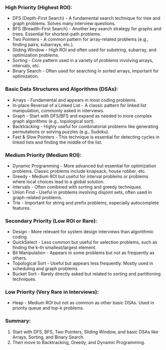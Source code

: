### High Priority (Highest ROI):
- DFS (Depth-First Search) - A fundamental search technique for tree and graph problems. Solves many interview questions.
- BFS (Breadth-First Search) - Another key search strategy for graphs and trees. Essential for shortest-path problems.
- Two Pointers - A common pattern for array-related problems (e.g., finding pairs, subarrays, etc.).
- Sliding Window - High ROI and often used for substring, subarray, and optimization problems.
- Sorting - Core pattern used in a variety of problems involving arrays, intervals, etc.
- Binary Search - Often used for searching in sorted arrays, important for optimization.

### Basic Data Structures and Algorithms (DSAs):
- Arrays - Fundamental and appears in most coding problems.
- In-place Reversal of a Linked List - A classic pattern for linked list manipulation, commonly asked in interviews.
- Graph - Start with DFS/BFS and expand as needed to more complex graph algorithms (e.g., topological sort).
- Backtracking - Highly useful for combinatorial problems like generating permutations or solving puzzles (e.g., Sudoku).
- Fast & Slow Pointers - This technique is essential for detecting cycles in linked lists and finding the middle of the list.

### Medium Priority (Medium ROI):
- Dynamic Programming - More advanced but essential for optimization problems. Classic problems include knapsack, house robber, etc.
- Greedy - Medium ROI but useful for interval problems or problems where local choices lead to a global solution.
- Intervals - Often combined with sorting and greedy techniques.
- Union Find - Useful in problems involving disjoint sets, often used in graph-related problems.
- Trie - Important for string and prefix problems, especially autocomplete features.

### Secondary Priority (Low ROI or Rare):
- Design - More relevant for system design interviews than algorithmic coding.
- QuickSelect - Less common but useful for selection problems, such as finding the k-th smallest/largest element.
- Bit Manipulation - Appears in some problems but not as frequently as others.
- Topological Sort - Useful but appears less frequently. Mostly used in scheduling and graph problems.
- Bucket Sort - Rarely directly asked but related to sorting and partitioning techniques.

### Low Priority (Very Rare in Interviews):
- Heap - Medium ROI but not as common as other basic DSAs. Used in priority queue and top-k problems.

### Summary:
1. Start with DFS, BFS, Two Pointers, Sliding Window, and basic DSAs like Arrays, Sorting, and Binary Search.
2. Then move to Backtracking, Greedy, and Dynamic Programming.
